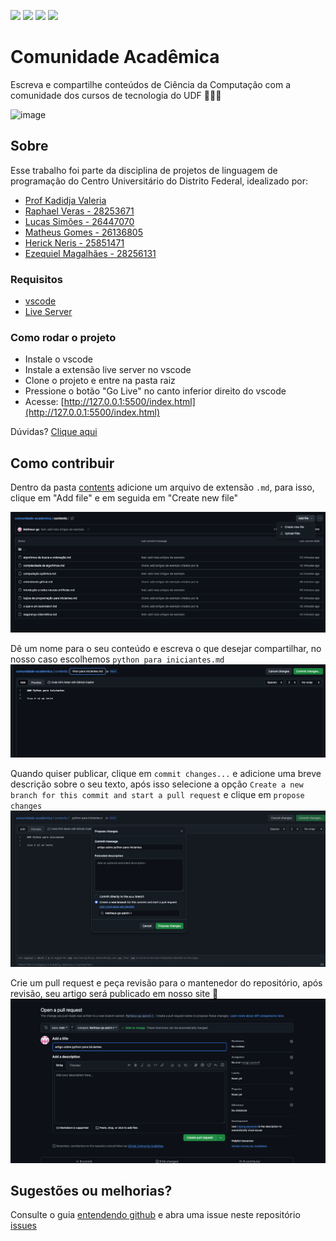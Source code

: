 <p align="start">
  <img src="https://img.shields.io/badge/PRs-welcome-brightgreen.svg" height="24px"/>
  <img src="https://img.shields.io/badge/HTML5-e34f26?;labelColor=555555&amp;logoColor=white" height="24px"/>
  <img src="https://img.shields.io/badge/CSS-239120?&style=for-the-badge&logo=css3&logoColor=white" height="24px"/>
  <img src="https://shields.io/badge/JavaScript-F7DF1E?logo=JavaScript&logoColor=000&style=flat-square" height="24px"/>
</p>
  
# Comunidade Acadêmica 
Escreva e compartilhe conteúdos de Ciência da Computação com a comunidade dos cursos de tecnologia do UDF 🧑🏻‍💻

![image](https://github.com/user-attachments/assets/941567e0-71dc-441b-a4ac-f6a0114200e4)


## Sobre
 Esse trabalho foi parte da disciplina de projetos de linguagem de programação do Centro Universitário do Distrito Federal, idealizado por:

- [Prof Kadidja Valeria](https://github.com/Kadidjah)
- [Raphael Veras - 28253671](https://github.com/Rapah2002)
- [Lucas Simões - 26447070](https://github.com/lucmenn)
- [Matheus Gomes - 26136805](https://github.com/Matheus-gs)
- [Herick Neris - 25851471](https://github.com/hericknerisr)
- [Ezequiel Magalhães - 28256131](https://github.com/EzequielMagalhaes)

### Requisitos

- [vscode](https://code.visualstudio.com/)
- [Live Server](https://marketplace.visualstudio.com/items?itemName=ritwickdey.LiveServer)

### Como rodar o projeto

- Instale o vscode
- Instale a extensão live server no vscode
- Clone o projeto e entre na pasta raiz
- Pressione o botão "Go Live" no canto inferior direito do vscode
- Acesse: [http://127.0.0.1:5500/index.html](http://127.0.0.1:5500/index.html)

Dúvidas? [Clique aqui](https://drive.google.com/file/d/1HWLBdB53N0ozXath9q3I-XUHnPAGxoHL/view?usp=sharing)

## Como contribuir

Dentro da pasta [contents](https://github.com/Matheus-gs/comunidade-academica/tree/main/contents) adicione um arquivo de extensão `.md`, para isso, clique em "Add file" e em seguida em "Create new file"

![alt text](docs/image.png)

Dê um nome para o seu conteúdo e escreva o que desejar compartilhar, no nosso caso escolhemos `python para iniciantes.md`
![alt text](docs/image-1.png)

Quando quiser publicar, clique em `commit changes...` e adicione uma breve descrição sobre o seu texto, após isso selecione a opção `Create a new branch for this commit and start a pull request` e clique em `propose changes`
![alt text](docs/image-2.png)

Crie um pull request e peça revisão para o mantenedor do repositório, após revisão, seu artigo será publicado em nosso site 🚀
![alt text](docs/image-3.png)

## Sugestões ou melhorias?

Consulte o guia [entendendo github](https://github.com/Matheus-gs/comunidade-academica/blob/main/contents/entendendo%20github.md) e
abra uma issue neste repositório [issues](https://github.com/matheus-gs/comunidade-academica/issues)
